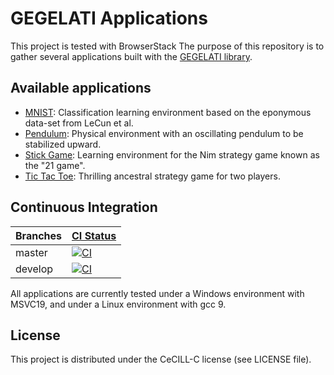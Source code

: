# GEGELATI Applications
This project is tested with BrowserStack
The purpose of this repository is to gather several applications built with the [GEGELATI library](https://github.com/gegelati/gegelati).

## Available applications
* [MNIST](./mnist): Classification learning environment based on the eponymous data-set from LeCun et al.
* [Pendulum](./pendulum): Physical environment with an oscillating pendulum to be stabilized upward.
* [Stick Game](./stickgame): Learning environment for the Nim strategy game known as the "21 game".
* [Tic Tac Toe](./tic-tac-toe): Thrilling ancestral strategy game for two players.

## Continuous Integration

| Branches | [CI  Status](https://github.com/gegelati/gegelati-apps/actions/workflows/ci.yml) |
| ------------- |  ------------- |
| master  |  [![CI](https://github.com/gegelati/gegelati-apps/actions/workflows/ci.yml/badge.svg?branch=master)](https://github.com/gegelati/gegelati-apps/actions/workflows/ci.yml)  |
| develop  | [![CI](https://github.com/gegelati/gegelati-apps/actions/workflows/ci.yml/badge.svg?branch=develop)](https://github.com/gegelati/gegelati-apps/actions/workflows/ci.yml) |

All applications are currently tested under a Windows environment with MSVC19, and under a Linux environment with gcc 9.

## License

This project is distributed under the CeCILL-C license (see LICENSE file).
